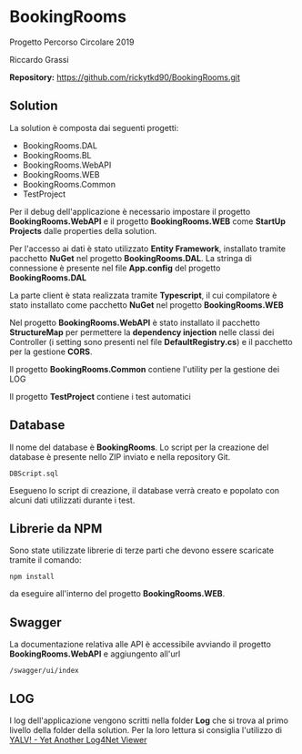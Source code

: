# BookingRooms

Progetto Percorso Circolare 2019

Riccardo Grassi

**Repository:** https://github.com/rickytkd90/BookingRooms.git

## Solution

La solution è composta dai seguenti progetti:

- BookingRooms.DAL
- BookingRooms.BL
- BookingRooms.WebAPI
- BookingRooms.WEB
- BookingRooms.Common
- TestProject

Per il debug dell'applicazione è necessario impostare il progetto **BookingRooms.WebAPI** e il progetto **BookingRooms.WEB** come **StartUp Projects** dalle properties della solution.

Per l'accesso ai dati è stato utilizzato **Entity Framework**, installato tramite pacchetto **NuGet** nel progetto **BookingRooms.DAL**.
La stringa di connessione è presente nel file **App.config** del progetto **BookingRooms.DAL**

La parte client è stata realizzata tramite **Typescript**, il cui compilatore è stato installato come pacchetto **NuGet** nel progetto **BookingRooms.WEB**

Nel progetto **BookingRooms.WebAPI** è stato installato il pacchetto **StructureMap** per permettere la **dependency injection** nelle classi dei Controller (i setting sono presenti nel file **DefaultRegistry.cs**) e il pacchetto per la gestione **CORS**.

Il progetto **BookingRooms.Common** contiene l'utility per la gestione dei LOG

Il progetto **TestProject** contiene i test automatici

## Database

Il nome del database è **BookingRooms**.
Lo script per la creazione del database è presente nello ZIP inviato e nella repository Git.

```
DBScript.sql
```

Esegueno lo script di creazione, il database verrà creato e popolato con alcuni dati utilizzati durante i test.

## Librerie da NPM

Sono state utilizzate librerie di terze parti che devono essere scaricate tramite il comando:

```
npm install
```

da eseguire all'interno del progetto **BookingRooms.WEB**.

## Swagger

La documentazione relativa alle API è accessibile avviando il progetto **BookingRooms.WebAPI** e aggiungento all'url

```
/swagger/ui/index
```

## LOG

I log dell'applicazione vengono scritti nella folder **Log** che si trova al primo livello della folder della solution.
Per la loro lettura si consiglia l'utilizzo di [YALV! - Yet Another Log4Net Viewer](https://github.com/LukePet/YALV)
